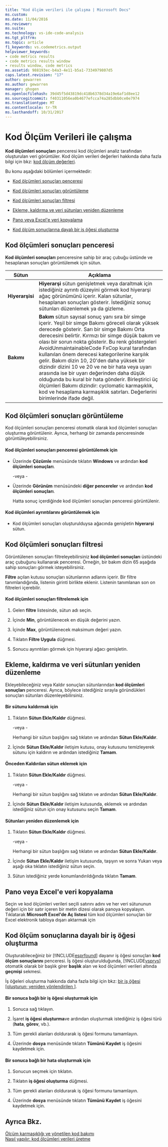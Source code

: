 ```yaml
---
title: "Kod ölçüm verileri ile çalışma | Microsoft Docs"
ms.custom: 
ms.date: 11/04/2016
ms.reviewer: 
ms.suite: 
ms.technology: vs-ide-code-analysis
ms.tgt_pltfrm: 
ms.topic: article
f1_keywords: vs.codemetrics.output
helpviewer_keywords:
- code metrics results
- code metrics results window
- results window, code metrics
ms.assetid: 988193ec-b4a3-4e11-b5a1-7334979807d5
caps.latest.revision: "17"
author: gewarren
ms.author: gewarren
manager: ghogen
ms.openlocfilehash: 39d45f5d43819dc418b6378d34a19e6af1d8ee12
ms.sourcegitcommit: f40311056ea0b4677efcca74a285dbb0ce0e7974
ms.translationtype: MT
ms.contentlocale: tr-TR
ms.lasthandoff: 10/31/2017
---
```

# <a name="working-with-code-metrics-data"></a>Kod Ölçüm Verileri ile çalışma
**Kod ölçümleri sonuçları** penceresi kod ölçümleri analiz tarafından oluşturulan veri görüntüler. Kod ölçüm verileri değerleri hakkında daha fazla bilgi için bkz: [kod ölçüm değerleri](../code-quality/code-metrics-values.md).  
  
 Bu konu aşağıdaki bölümleri içermektedir:  
  
-   [Kod ölçümleri sonuçları penceresi](../code-quality/working-with-code-metrics-data.md#BKMK_CodeMetricsResultsWindow)  
  
-   [Kod ölçümleri sonuçları görüntüleme](../code-quality/working-with-code-metrics-data.md#BKMK_DisplayingCodeMetricsResults)  
  
-   [Kod ölçümleri sonuçları filtresi](../code-quality/working-with-code-metrics-data.md#BKMK_FilteringCodeMetricsResults)  
  
-   [Ekleme, kaldırma ve veri sütunları yeniden düzenleme](../code-quality/working-with-code-metrics-data.md#BKMK_AddingRemovingandRearrangingDataColumns)  
  
-   [Pano veya Excel'e veri kopyalama](../code-quality/working-with-code-metrics-data.md#BKMK_Copying_Data_to_the_Clipboard_or_Excel)  
  
-   [Kod ölçüm sonuçlarına dayalı bir iş öğesi oluşturma](../code-quality/working-with-code-metrics-data.md#BKMK_Creating_a_Work_Item_Based_on_Code_Metric_Results)  
  
##  <a name="BKMK_CodeMetricsResultsWindow"></a>Kod ölçümleri sonuçları penceresi  
 **Kod ölçümleri sonuçları** penceresine sahip bir araç çubuğu üstünde ve hesaplanan sonuçları görüntülemek için sütun.  
  
|Sütun|Açıklama|  
|------------|-----------------|  
|**Hiyerarşisi**|**Hiyerarşi** sütun genişletmek veya daraltmak için istediğiniz ayrıntı düzeyini görmek kod hiyerarşi ağaç görünümünü içerir. Kalan sütunlar, hesaplanan sonuçları gösterir. İstediğiniz sonuç sütunları düzenlemek ya da gizleme.|  
|**Bakımı**|**Bakım** sütun sayısal sonuç yanı sıra bir simge içerir. Yeşil bir simge Bakımı göreceli olarak yüksek derecede gösterir. Sarı bir simge Bakımı Orta derecesini belirtir. Kırmızı bir simge düşük bakım ve olası bir sorun nokta gösterir. Bu renk göstergeleri AvoidUnmaintainableCode FxCop kural tarafından kullanılan önem derecesi kategorilerine karşılık gelir. Bakım dizin 10, 20'den daha yüksek bir dizindir dizini 10 ve 20 ve ne bir hata veya uyarı arasında ise bir uyarı değerinden daha düşük olduğunda bu kural bir hata gönderir. Birleştirici üç ölçümleri Bakımı dizindir: cyclomatic karmaşıklık, kod ve hesaplama karmaşıklık satırları. Değerlerini birimlerinde ifade değil.|  
  
##  <a name="BKMK_DisplayingCodeMetricsResults"></a>Kod ölçümleri sonuçları görüntüleme  
 Kod ölçümleri sonuçları penceresi otomatik olarak kod ölçümleri sonuçları oluşturma görüntülenir. Ayrıca, herhangi bir zamanda penceresinde görüntüleyebilirsiniz.  
  
#### <a name="to-display-the-code-metrics-results-window"></a>Kod ölçümleri sonuçları penceresi görüntülemek için  
  
-   Üzerinde **Çözümle** menüsünde tıklatın **Windows** ve ardından **kod ölçümleri sonuçları**.  
  
     \-veya -  
  
-   Üzerinde **Görünüm** menüsündeki **diğer pencereler** ve ardından **kod ölçümleri sonuçları**.  
  
     Hatta sonuç içerdiğinde kod ölçümleri sonuçları penceresi görüntülenir.  
  
#### <a name="to-view-code-metrics-details"></a>Kod ölçümleri ayrıntılarını görüntülemek için  
  
-   Kod ölçümleri sonuçları oluşturulduysa ağacında genişletin **hiyerarşi** sütun.  
  
##  <a name="BKMK_FilteringCodeMetricsResults"></a>Kod ölçümleri sonuçları filtresi  
 Görüntülenen sonuçları filtreleyebilirsiniz **kod ölçümleri sonuçları** üstündeki araç çubuğunu kullanarak penceresi. Örneğin, bir bakım dizin 65 aşağıda sahip sonuçları görmek isteyebilirsiniz.  
  
 **Filtre** açılan kutusu sonuçları sütunlarının adlarını içerir. Bir filtre tanımlandığında, listenin girinti birlikte eklenir. Listenin tanımlanan son on filtreleri içerebilir.  
  
#### <a name="to-filter-the-code-metrics-results"></a>Kod ölçümleri sonuçları filtrelemek için  
  
1.  Gelen **filtre** listesinde, sütun adı seçin.  
  
2.  İçinde **Min**, görüntülenecek en düşük değerini yazın.  
  
3.  İçinde **Max**, görüntülenecek maksimum değeri yazın.  
  
4.  Tıklatın **Filtre Uygula** düğmesi.  
  
5.  Sonucu ayrıntıları görmek için hiyerarşi ağacı genişletin.  
  
##  <a name="BKMK_AddingRemovingandRearrangingDataColumns"></a>Ekleme, kaldırma ve veri sütunları yeniden düzenleme  
 Ekleyebileceğiniz veya Kaldır sonuçları sütunlarından **kod ölçümleri sonuçları** penceresi. Ayrıca, böylece istediğiniz sırayla göründükleri sonuçları sütunları düzenleyebilirsiniz.  
  
#### <a name="to-remove-a-column"></a>Bir sütunu kaldırmak için  
  
1.  Tıklatın **Sütun Ekle/Kaldır** düğmesi.  
  
     \-veya -  
  
     Herhangi bir sütun başlığını sağ tıklatın ve ardından **Sütun Ekle/Kaldır**.  
  
2.  İçinde **Sütun Ekle/Kaldır** iletişim kutusu, onay kutusunu temizleyerek sütunu için kaldırın ve ardından istediğiniz **Tamam**.  
  
#### <a name="to-add-a-previously-removed-column"></a>Önceden Kaldırılan sütun eklemek için  
  
1.  Tıklatın **Sütun Ekle/Kaldır** düğmesi.  
  
     \-veya -  
  
     Herhangi bir sütun başlığını sağ tıklatın ve ardından **Sütun Ekle/Kaldır**.  
  
2.  İçinde **Sütun Ekle/Kaldır** iletişim kutusunda, eklemek ve ardından istediğiniz sütun için onay kutusunu seçin **Tamam**.  
  
#### <a name="to-rearrange-columns"></a>Sütunları yeniden düzenlemek için  
  
1.  Tıklatın **Sütun Ekle/Kaldır** düğmesi.  
  
     \-veya -  
  
     Herhangi bir sütun başlığını sağ tıklatın ve ardından **Sütun Ekle/Kaldır**.  
  
2.  İçinde **Sütun Ekle/Kaldır** iletişim kutusunda, taşıyın ve sonra Yukarı veya aşağı oka tıklatın istediğiniz sütun seçin.  
  
3.  Sütun istediğiniz yerde konumlandırıldığında tıklatın **Tamam**.  
  
##  <a name="BKMK_Copying_Data_to_the_Clipboard_or_Excel"></a>Pano veya Excel'e veri kopyalama  
 Seçin ve kod ölçümleri verileri seçili satırını adını ve her veri sütununun değeri için bir satır içeren bir metin dizesi olarak panoya kopyalayın. Tıklatarak **Microsoft Excel'de Aç listesi** tüm kod ölçümleri sonuçları bir Excel elektronik tabloya dışarı aktarmak için  
  
##  <a name="BKMK_Creating_a_Work_Item_Based_on_Code_Metric_Results"></a>Kod ölçüm sonuçlarına dayalı bir iş öğesi oluşturma  
 Oluşturabileceğiniz bir [!INCLUDE[esprfound](../code-quality/includes/esprfound_md.md)] dayanır iş öğesi sonuçları **kod ölçüm sonuçlarını** penceresi. İş öğesi oluşturulduğunda, [!INCLUDE[vsprvs](../code-quality/includes/vsprvs_md.md)] otomatik olarak bir başlık girer **başlık** alan ve kod ölçümleri verileri altında **geçmişi** sekmesi.  
  
 İş öğeleri oluşturma hakkında daha fazla bilgi için bkz: [bir iş öğesi &#91;oluşturun; yeniden yönlendirilen &#93;](http://msdn.microsoft.com/en-us/24b2e064-16ac-4bf0-8de4-98a1f48b8c4b).  
  
#### <a name="to-create-a-work-item-based-on-a-result"></a>Bir sonuca bağlı bir iş öğesi oluşturmak için  
  
1.  Sonuca sağ tıklayın.  
  
2.  İşaret **iş öğesi oluşturma**ve ardından oluşturmak istediğiniz iş öğesi türü (**hata**, **görev**, vb.).  
  
3.  Tüm gerekli alanları doldurarak iş öğesi formunu tamamlayın.  
  
4.  Üzerinde **dosya** menüsünde tıklatın **Tümünü Kaydet** iş öğesini kaydetmek için.  
  
#### <a name="to-create-a-bug-based-on-a-result"></a>Bir sonuca bağlı bir hata oluşturmak için  
  
1.  Sonucun seçmek için tıklatın.  
  
2.  Tıklatın **iş öğesi oluşturma** düğmesi.  
  
3.  Tüm gerekli alanları doldurarak iş öğesi formunu tamamlayın.  
  
4.  Üzerinde **dosya** menüsünde tıklatın **Tümünü Kaydet** iş öğesini kaydetmek için.  
  
## <a name="see-also"></a>Ayrıca Bkz.  
 [Ölçüm karmaşıklığı ve yönetilen kod bakımı](../code-quality/measuring-complexity-and-maintainability-of-managed-code.md)   
 [Nasıl yapılır: kod ölçümleri verileri üretme](../code-quality/how-to-generate-code-metrics-data.md)